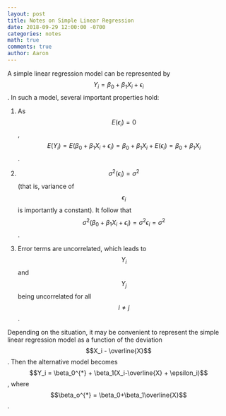 ```yaml
---
layout: post
title: Notes on Simple Linear Regression
date: 2018-09-29 12:00:00 -0700
categories: notes 
math: true
comments: true
author: Aaron
---
```

A simple linear regression model can be represented by $$Y_i = \beta_0 + \beta_1X_i + \epsilon_i$$. In such a model, several important properties hold:

1. As $$E(\epsilon_i) = 0$$, $$E(Y_i) = E(\beta_0 + \beta_1X_i + \epsilon_i) = \beta_0 + \beta_1X_i + E(\epsilon_i) = \beta_0 + \beta_1X_i$$.

2. $$\sigma^2(\epsilon_i) = \sigma^2$$ (that is, variance of $$\epsilon_i$$ is importantly a constant). It follow that 
$$\sigma^2(\beta_0 + \beta_1X_i + \epsilon_i) = \sigma^2{\epsilon_i} = \sigma^2$$.

3. Error terms are uncorrelated, which leads to $$Y_i$$ and $$Y_j$$ being uncorrelated for all $$i\neq j$$.

Depending on the situation, it may be convenient to represent the simple linear regression model as a function of the deviation $$X_i - \overline{X}$$. Then
the alternative model becomes $$Y_i = \beta_0^{*} + \beta_1(X_i-\overline{X} + \epsilon_i)$$, where $$\beta_o^{*} = \beta_0+\beta_1\overline{X}$$.